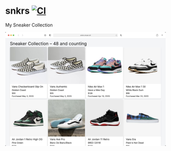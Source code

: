 # snkrs [![CI](https://github.com/mcansh/snkrs/workflows/CI/badge.svg)](https://github.com/mcansh/snkrs/actions?query=workflow%3ACI)

My Sneaker Collection

![](public/screenshot.jpg)
